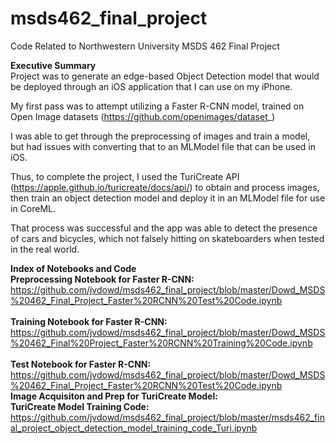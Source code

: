 # msds462_final_project
Code Related to Northwestern University MSDS 462 Final Project

<b>Executive Summary</b><br>
Project was to generate an edge-based Object Detection model that would be deployed through an iOS application that I can use on my iPhone. 

My first pass was to attempt utilizing a Faster R-CNN model, trained on Open Image datasets (https://github.com/openimages/dataset_)

I was able to get through the preprocessing of images and train a model, but had issues with converting that to an MLModel file that can be used in iOS.

Thus, to complete the project, I used the TuriCreate API (https://apple.github.io/turicreate/docs/api/) to obtain and process images, then train an object detection model and deploy it in an MLModel file for use in CoreML.

That process was successful and the app was able to detect the presence of cars and bicycles, which not falsely hitting on skateboarders when tested in the real world.

<b>Index of Notebooks and Code</b><br>
<b>Preprocessing Notebook for Faster R-CNN:  </b>https://github.com/jvdowd/msds462_final_project/blob/master/Dowd_MSDS%20462_Final_Project_Faster%20RCNN%20Test%20Code.ipynb<br>
<br>
<b>Training Notebook for Faster R-CNN:  </b>https://github.com/jvdowd/msds462_final_project/blob/master/Dowd_MSDS%20462_Final%20Project_Faster%20RCNN%20Training%20Code.ipynb<br>
<br>
<b>Test Notebook for Faster R-CNN:  </b>https://github.com/jvdowd/msds462_final_project/blob/master/Dowd_MSDS%20462_Final_Project_Faster%20RCNN%20Test%20Code.ipynb<br>
<b>Image Acquisiton and Prep for TuriCreate Model:  </b><br>
<b>TuriCreate Model Training Code:  </b>https://github.com/jvdowd/msds462_final_project/blob/master/msds462_final_project_object_detection_model_training_code_Turi.ipynb<br>
